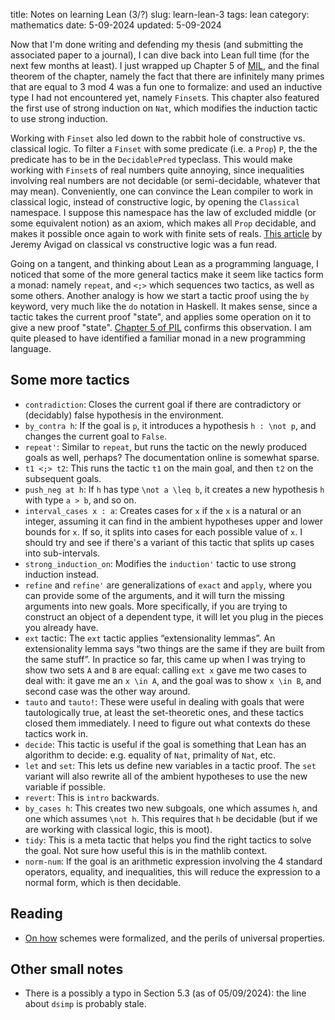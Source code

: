 title: Notes on learning Lean (3/?)
slug: learn-lean-3
tags: lean
category: mathematics
date: 5-09-2024
updated: 5-09-2024

Now that I'm done writing and defending my thesis (and submitting the associated paper to a journal), I can dive back into Lean full time (for the next few months at least).
I just wrapped up Chapter 5 of [MIL](https://leanprover-community.github.io/mathematics_in_lean/), and the final theorem of the chapter, namely the fact that there are infinitely many primes that are equal to $3$ mod $4$ was a fun one to formalize: and used an inductive type I had not encountered yet, namely `Finset`s.
This chapter also featured the first use of strong induction on `Nat`, which modifies the induction tactic to use strong induction.

Working with `Finset` also led down to the rabbit hole of constructive vs. classical logic.
To filter a `Finset` with some predicate (i.e. a `Prop`) `P`, the the predicate has to be in the `DecidablePred` typeclass.
This would make working with `Finset`s of real numbers quite annoying, since inequalities involving real numbers are not decidable (or semi-decidable, whatever that may mean).
Conveniently, one can convince the Lean compiler to work in classical logic, instead of constructive logic, by opening the `Classical` namespace.
I suppose this namespace has the law of excluded middle (or some equivalent notion) as an axiom, which makes all `Prop` decidable, and makes it possible once again to work with finite sets of reals.
[This article](https://www.andrew.cmu.edu/user/avigad/Teaching/classical.pdf) by Jeremy Avigad on classical vs constructive logic was a fun read.

Going on a tangent, and thinking about Lean as a programming language, I noticed that some of the more general tactics make it seem like tactics form a monad: namely `repeat`, and `<;>` which sequences two tactics, as well as some others.
Another analogy is how we start a tactic proof using the `by` keyword, very much like the `do` notation in Haskell.
It makes sense, since a tactic takes the current proof "state", and applies some operation on it to give a new proof "state".
[Chapter 5 of PIL](https://avigad.github.io/programming_in_lean/writing_tactics.html) confirms this observation.
I am quite pleased to have identified a familiar monad in a new programming language.

## Some more tactics

- `contradiction`: Closes the current goal if there are contradictory or (decidably) false hypothesis in the environment.
- `by_contra h`: If the goal is `p`, it introduces a hypothesis `h : \not p`, and changes the current goal to `False`.
- `repeat'`: Similar to `repeat`, but runs the tactic on the newly produced goals as well, perhaps? The documentation online is somewhat sparse.
- `t1 <;> t2`: This runs the tactic `t1` on the main goal, and then `t2` on the subsequent goals.
- `push_neg at h`: If `h` has type `\not a \leq b`, it creates a new hypothesis `h` with type `a > b`, and so on.
- `interval_cases x : a`: Creates cases for `x` if the `x` is a natural or an integer, assuming it can find in the ambient hypotheses upper and lower bounds for `x`. If so, it splits into cases for each possible value of `x`.
I should try and see if there's a variant of this tactic that splits up cases into sub-intervals.
- `strong_induction_on`: Modifies the `induction'` tactic to use strong induction instead.
- `refine` and `refine'` are generalizations of `exact` and `apply`, where you can provide some of the arguments, and it will turn the missing arguments into new goals.
More specifically, if you are trying to construct an object of a dependent type, it will let you plug in the pieces you already have.
- `ext` tactic: The `ext` tactic applies “extensionality lemmas”. An extensionality lemma says “two things are the same if they are built from the same stuff”. In practice so far, this came up when I was trying to show two sets `A` and `B` are equal: calling `ext x` gave me two cases to deal with: it gave me an `x \in A`, and the goal was to show `x \in B`, and second case was the other way around.
- `tauto` and `tauto!`: These were useful in dealing with goals that were tautologically true, at least the set-theoretic ones, and these tactics closed them immediately. I need to figure out what contexts do these tactics work in.
- `decide`: This tactic is useful if the goal is something that Lean has an algorithm to decide: e.g. equality of `Nat`, primality of `Nat`, etc.
- `let` and `set`: This lets us define new variables in a tactic proof. The `set` variant will also rewrite all of the ambient hypotheses to use the new variable if possible.
- `revert`: This is `intro` backwards.
- `by_cases h`: This creates two new subgoals, one which assumes `h`, and one which assumes `\not h`. This requires that `h` be decidable (but if we are working with classical logic, this is moot).
- `tidy`: This is a meta tactic that helps you find the right tactics to solve the goal. Not sure how useful this is in the mathlib context.
- `norm-num`: If the goal is an arithmetic expression involving the 4 standard operators, equality, and inequalities, this will reduce the expression to a normal form, which is then decidable.

## Reading

- [On how](https://spiral.imperial.ac.uk/bitstream/10044/1/100952/6/Schemes%20in%20Lean.pdf) schemes were formalized, and the perils of universal properties.

## Other small notes

- There is a possibly a typo in Section 5.3 (as of 05/09/2024): the line about `dsimp` is probably stale.
